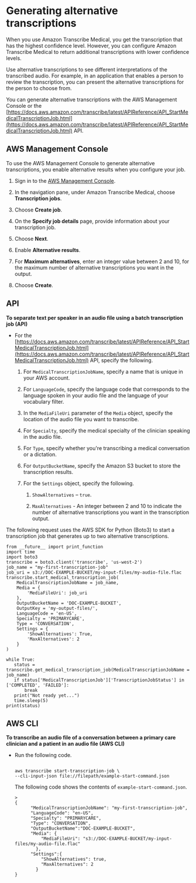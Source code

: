 # Generating alternative transcriptions<a name="alternative-med-transcriptions"></a>

When you use Amazon Transcribe Medical, you get the transcription that has the highest confidence level\. However, you can configure Amazon Transcribe Medical to return additional transcriptions with lower confidence levels\.

Use alternative transcriptions to see different interpretations of the transcribed audio\. For example, in an application that enables a person to review the transcription, you can present the alternative transcriptions for the person to choose from\.

You can generate alternative transcriptions with the AWS Management Console or the [https://docs.aws.amazon.com/transcribe/latest/APIReference/API_StartMedicalTranscriptionJob.html](https://docs.aws.amazon.com/transcribe/latest/APIReference/API_StartMedicalTranscriptionJob.html) API\.

## AWS Management Console<a name="alternative-med-transcriptions-console"></a>

To use the AWS Management Console to generate alternative transcriptions, you enable alternative results when you configure your job\.

1. Sign in to the [AWS Management Console](https://console.aws.amazon.com/transcribe/)\.

1. In the navigation pane, under Amazon Transcribe Medical, choose **Transcription jobs**\.

1. Choose **Create job**\.

1. On the **Specify job details** page, provide information about your transcription job\.

1. Choose **Next**\.

1. Enable **Alternative results**\.

1. For **Maximum alternatives**, enter an integer value between 2 and 10, for the maximum number of alternative transcriptions you want in the output\.

1. Choose **Create**\.

## API<a name="alternative-med-transcriptions-api"></a>

**To separate text per speaker in an audio file using a batch transcription job \(API\)**
+ For the [https://docs.aws.amazon.com/transcribe/latest/APIReference/API_StartMedicalTranscriptionJob.html](https://docs.aws.amazon.com/transcribe/latest/APIReference/API_StartMedicalTranscriptionJob.html) API, specify the following\.

  1. For `MedicalTranscriptionJobName`, specify a name that is unique in your AWS account\.

  1. For `LanguageCode`, specify the language code that corresponds to the language spoken in your audio file and the language of your vocabulary filter\.

  1. In the `MediaFileUri` parameter of the `Media` object, specify the location of the audio file you want to transcribe\.

  1. For `Specialty`, specify the medical specialty of the clinician speaking in the audio file\.

  1. For `Type`, specify whether you're transcribing a medical conversation or a dictation\.

  1. For `OutputBucketName`, specify the Amazon S3 bucket to store the transcription results\.

  1. For the `Settings` object, specify the following\.

     1. `ShowAlternatives` – `true`\.

     1. `MaxAlternatives` \- An integer between 2 and 10 to indicate the number of alternative transcriptions you want in the transcription output\.

The following request uses the AWS SDK for Python \(Boto3\) to start a transcription job that generates up to two alternative transcriptions\.

```
from __future__ import print_function
import time
import boto3
transcribe = boto3.client('transcribe', 'us-west-2')
job_name = "my-first-transcription-job"
job_uri = s3://DOC-EXAMPLE-BUCKET/my-input-files/my-audio-file.flac
transcribe.start_medical_transcription_job(
    MedicalTranscriptionJobName = job_name,
    Media = {
        'MediaFileUri': job_uri
    },
    OutputBucketName = 'DOC-EXAMPLE-BUCKET',
    OutputKey = 'my-output-files/', 
    LanguageCode = 'en-US',
    Specialty = 'PRIMARYCARE',
    Type = 'CONVERSATION', 
    Settings = {
        'ShowAlternatives': True,
        'MaxAlternatives': 2
    }
)

while True:
   status = transcribe.get_medical_transcription_job(MedicalTranscriptionJobName = job_name)
   if status['MedicalTranscriptionJob']['TranscriptionJobStatus'] in ['COMPLETED', 'FAILED']:
       break
   print("Not ready yet...")
   time.sleep(5)
print(status)
```

## AWS CLI<a name="alternative-med-transcriptions-cli"></a>

**To transcribe an audio file of a conversation between a primary care clinician and a patient in an audio file \(AWS CLI\)**
+ Run the following code\.

  ```
                      
  aws transcribe start-transcription-job \
  --cli-input-json file://filepath/example-start-command.json
  ```

  The following code shows the contents of `example-start-command.json`\.

  ```
  >
  {
        "MedicalTranscriptionJobName": "my-first-transcription-job",
        "LanguageCode": "en-US",
        "Specialty": "PRIMARYCARE",
        "Type": "CONVERSATION",
        "OutputBucketName":"DOC-EXAMPLE-BUCKET",
        "Media": {
            "MediaFileUri": "s3://DOC-EXAMPLE-BUCKET/my-input-files/my-audio-file.flac"
          },
        "Settings":{
            "ShowAlternatives": true,
            "MaxAlternatives": 2
          }
  }
  ```